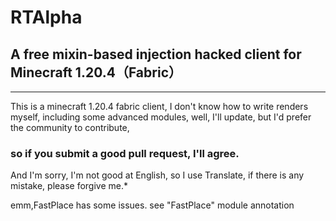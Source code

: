 # **RTAlpha**
## A free mixin-based injection hacked client for Minecraft 1.20.4（Fabric）

---


This is a minecraft 1.20.4 fabric client, 
I don't know how to write renders myself, 
including some advanced modules, well, 
I'll update, 
but I'd prefer the community to contribute, 

### so if you submit a good **pull request**, I'll agree.


And I'm sorry, I'm not good at English, so I use Translate, if there is any mistake, please forgive me.*

emm,FastPlace has some issues. see "FastPlace" module annotation
